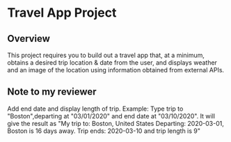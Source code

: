 # Travel App Project

## Overview
This project requires you to build out a travel app that, at a minimum, obtains a desired trip location & date from the user, and displays weather and an image of the location using information obtained from external APIs.
## Note to my reviewer

Add end date and display length of trip.
Example:
Type trip to "Boston",departing at "03/01/2020" and end date at "03/10/2020". It will give the result as "My trip to: Boston, United States
Departing: 2020-03-01, Boston is 16 days away. Trip ends: 2020-03-10 and trip length is 9"
